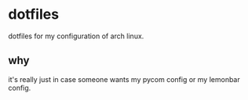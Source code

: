 # dotfiles
dotfiles for my configuration of arch linux.

## why

it's really just in case someone wants my pycom config or my lemonbar config.
